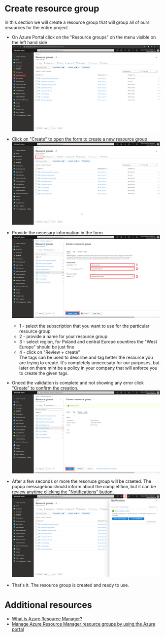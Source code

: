 # Create resource group

In this section we will create a resource group that will group all of ours resources for the entire project

* On Azure Portal click on the "Resource groups" on the menu visible on the left hand side
![create-resource-group-1](./images/002/002-create-resource-group-1.png)

* Click on "Create" to open the form to create a new resource group
![create-resource-group-2](./images/002/002-create-resource-group-2.png)

* Provide the necesary information in the form
![create-resource-group-3](./images/002/002-create-resource-group-3.png)
   * 1 - select the subscription that you want to use for the particular resource group
   * 2 - provide a name for your resource group
   * 3 - select region, for Poland and central Europe countires the "West Europe" should be just fine
   * 4 - click on "Review + create"   
   The tags can be used to describe and tag better the resource you are trying to create. It's completely unnecesaty for our purposes, but later on there miht be a policy in your company that will enforce you to create the given tags.

* Onced the validation is complete and not showing any error click "Create" to confirm the creation.
![create-resource-group-4](./images/002/002-create-resource-group-4.png)

* After a few seconds or more the resoruce group will be craeted. The popup messagebox should inform about the completition, but it can be review anytime clicking the "Notifications" button.
![create-resource-group-5](./images/002/002-create-resource-group-5.png)

* That's it. The resource group is created and ready to use.

# Additional resources
* [What is Azure Resource Manager?](https://docs.microsoft.com/en-us/azure/azure-resource-manager/management/overview)
* [Manage Azure Resource Manager resource groups by using the Azure portal](https://docs.microsoft.com/en-us/azure/azure-resource-manager/management/manage-resource-groups-portal)
